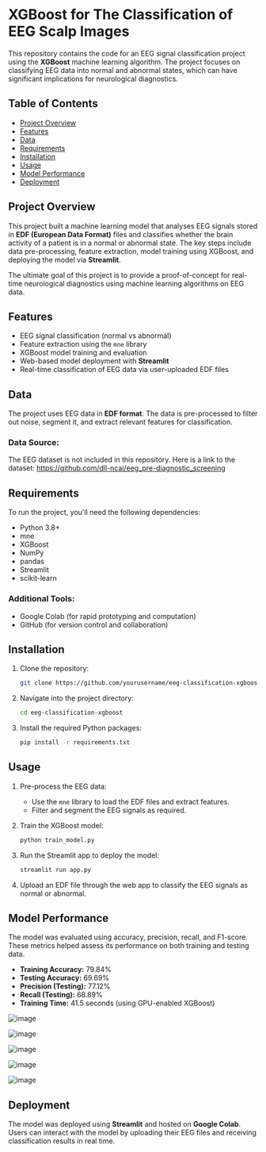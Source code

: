 # XGBoost for The Classification of EEG Scalp Images

This repository contains the code for an EEG signal classification project using the **XGBoost** machine learning algorithm. The project focuses on classifying EEG data into normal and abnormal states, which can have significant implications for neurological diagnostics.

## Table of Contents
- [Project Overview](#project-overview)
- [Features](#features)
- [Data](#data)
- [Requirements](#requirements)
- [Installation](#installation)
- [Usage](#usage)
- [Model Performance](#model-performance)
- [Deployment](#deployment)

## Project Overview
This project built a machine learning model that analyses EEG signals stored in **EDF (European Data Format)** files and classifies whether the brain activity of a patient is in a normal or abnormal state. The key steps include data pre-processing, feature extraction, model training using XGBoost, and deploying the model via **Streamlit**.

The ultimate goal of this project is to provide a proof-of-concept for real-time neurological diagnostics using machine learning algorithms on EEG data.

## Features
- EEG signal classification (normal vs abnormal)
- Feature extraction using the `mne` library
- XGBoost model training and evaluation
- Web-based model deployment with **Streamlit**
- Real-time classification of EEG data via user-uploaded EDF files

## Data
The project uses EEG data in **EDF format**. The data is pre-processed to filter out noise, segment it, and extract relevant features for classification. 

### Data Source:
The EEG dataset is not included in this repository. Here is a link to the dataset: https://github.com/dll-ncai/eeg_pre-diagnostic_screening

## Requirements
To run the project, you'll need the following dependencies:

- Python 3.8+
- mne
- XGBoost
- NumPy
- pandas
- Streamlit
- scikit-learn

### Additional Tools:
- Google Colab (for rapid prototyping and computation)
- GitHub (for version control and collaboration)

## Installation
1. Clone the repository:
   ```bash
   git clone https://github.com/yourusername/eeg-classification-xgboost.git
   ```
2. Navigate into the project directory:
   ```bash
   cd eeg-classification-xgboost
   ```
3. Install the required Python packages:
   ```bash
   pip install -r requirements.txt
   ```

## Usage
1. Pre-process the EEG data:
   - Use the `mne` library to load the EDF files and extract features.
   - Filter and segment the EEG signals as required.

2. Train the XGBoost model:
   ```bash
   python train_model.py
   ```

3. Run the Streamlit app to deploy the model:
   ```bash
   streamlit run app.py
   ```

4. Upload an EDF file through the web app to classify the EEG signals as normal or abnormal.

## Model Performance

The model was evaluated using accuracy, precision, recall, and F1-score. These metrics helped assess its performance on both training and testing data.

- **Training Accuracy:** 79.84%
- **Testing Accuracy:** 69.69%
- **Precision (Testing):** 77.12%
- **Recall (Testing):** 68.89%
- **Training Time:** 41.5 seconds (using GPU-enabled XGBoost)

![image](https://github.com/user-attachments/assets/60d6e7ac-6043-4cce-8d73-b4bb3ddedca6)

![image](https://github.com/user-attachments/assets/8a87d3cd-13c8-4093-9834-23f5b2a4dead)

![image](https://github.com/user-attachments/assets/bfdfa37b-c9b2-4072-a87c-25531880297f)

![image](https://github.com/user-attachments/assets/64e442cc-5877-4dd8-b579-9cd1b4ec54d4)

![image](https://github.com/user-attachments/assets/f04b6007-d9f0-413b-91ef-230a17cd9059)

## Deployment
The model was deployed using **Streamlit** and hosted on **Google Colab**. Users can interact with the model by uploading their EEG files and receiving classification results in real time.

